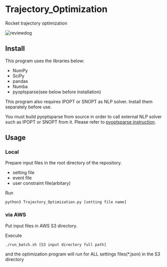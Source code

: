 # Trajectory_Optimization
Rocket trajectory optimization

![reviewdog](https://github.com/istellartech/Trajectory_Optimization/actions/workflows/reviewdog.yaml/badge.svg)
## Install

This program uses the libraries below:
 - NumPy
 - SciPy
 - pandas
 - Numba
 - pyoptsparse(see below before installation)

This program also requires IPOPT or SNOPT as NLP solver. Install them separately before use.

You must build pyoptsparse from source in order to call external NLP solver such as IPOPT or SNOPT from it. Please refer to [pyoptsparse instruction](https://mdolab-pyoptsparse.readthedocs-hosted.com/en/latest/optimizers/IPOPT.html).

## Usage

### Local

Prepare input files in the root directory of the repository.
 - setting file
 - event file
 - user constraint file(arbitary)

Run
```
python3 Trajectory_Optimization.py [setting file name]
```

### via AWS

Put input files in AWS S3 directory.

Execute
```
./run_batch.sh [S3 input directory full path]
```

and the optimization program will run for ALL settings files(\*.json) in the S3 directory

